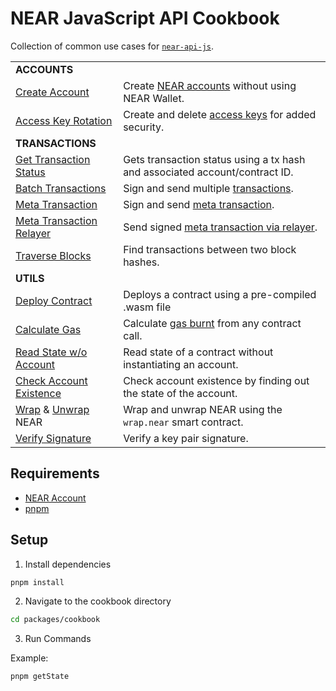 # NEAR JavaScript API Cookbook

Collection of common use cases for [`near-api-js`](https://github.com/near/near-api-js).

|                                                                 |                                                                                                                  |
|-----------------------------------------------------------------| ---------------------------------------------------------------------------------------------------------------- |
| **ACCOUNTS**                                                    |                                                                                                                  |
| [Create Account](./accounts/create-testnet-account.ts)          | Create [NEAR accounts](https://docs.near.org/concepts/basics/account) without using NEAR Wallet.                   |
| [Access Key Rotation](./accounts/access-keys/README.md)         | Create and delete [access keys](https://docs.near.org/concepts/basics/account#access-keys) for added security.     |
| **TRANSACTIONS**                                                |                                                                                                                  |
| [Get Transaction Status](./transactions/get-tx-status.ts)       | Gets transaction status using a tx hash and associated account/contract ID.                                      |
| [Batch Transactions](./transactions/batch-transactions.ts)      | Sign and send multiple [transactions](https://docs.near.org/docs/concepts/transaction).                          |
| [Meta Transaction](./transactions/meta-transaction.ts)      | Sign and send [meta transaction](https://docs.near.org/concepts/abstraction/meta-transactions).                          | 
| [Meta Transaction Relayer](./transactions/meta-transaction-relayer.ts)      | Send signed [meta transaction via relayer](https://docs.near.org/build/chain-abstraction/meta-transactions).                          |
| [Traverse Blocks](./transactions/traverse-blocks.ts)      | Find transactions between two block hashes.                          |
| **UTILS**                                                       |                                                                                                                  |
| [Deploy Contract](./utils/deploy-contract.ts)                   | Deploys a contract using a pre-compiled .wasm file                                                               |
| [Calculate Gas](./utils/calculate-gas.ts)                       | Calculate [gas burnt](https://docs.near.org/docs/concepts/gas) from any contract call.                           |
| [Read State w/o Account](./utils/get-state.ts)                  | Read state of a contract without instantiating an account.                                                       |
| [Check Account Existence](./utils/check-account-existence.ts)                  | Check account existence by finding out the state of the account.                                                       |
| [Wrap](./utils/wrap-near.ts) & [Unwrap](./utils/unwrap-near.ts)  NEAR | Wrap and unwrap NEAR using the `wrap.near` smart contract.                                                  |
| [Verify Signature](./utils/verify-signature.ts)                 | Verify a key pair signature.                                                                                |

## Requirements

-   [NEAR Account](https://docs.near.org/docs/develop/basics/create-account)
-   [pnpm](https://pnpm.io/installation)

## Setup

1. Install dependencies

```bash
pnpm install
```

2. Navigate to the cookbook directory

```bash
cd packages/cookbook
```

3. Run Commands

Example:

```bash
pnpm getState
```
